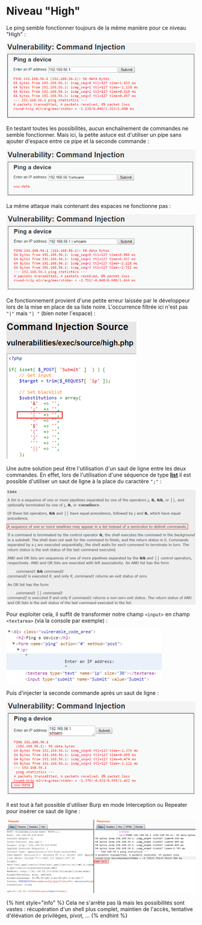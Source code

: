# Niveau "High"

Le ping semble fonctionner toujours de la même manière pour ce niveau "High" :

![](<../../../../.gitbook/assets/4a5a279f278e5d0ebb27a28c0a2f4112 (2) (1).png>)

En testant toutes les possibilités, aucun enchaînement de commandes ne semble fonctionner. Mais ici, la petite astuce est d'utiliser un pipe sans ajouter d'espace entre ce pipe et la seconde commande :

![](../../../../.gitbook/assets/f233bbba36d5c89f7a6d0ab2d3af3484.png)

La même attaque mais contenant des espaces ne fonctionne pas :

![](../../../../.gitbook/assets/ff700d3a303d372e3b52b18418b90cf1.png)

Ce fonctionnement provient d'une petite erreur laissée par le développeur lors de la mise en place de sa liste noire. L'occurrence filtrée ici n'est pas `"|"` mais `"| "` (bien noter l'espace) :

![](../../../../.gitbook/assets/7c74130f14e3bba322695cfa6e9e41ae.png)

Une autre solution peut être l'utilisation d'un saut de ligne entre les deux commandes. En effet, lors de l'utilisation d'une séquence de type [**list**](https://linux.die.net/man/1/bash) il est possible d'utiliser un saut de ligne à la place du caractère `";"` :

![](../../../../.gitbook/assets/71d3699455b827c13dd31bde87a4c1f2.png)

Pour exploiter cela, il suffit de transformer notre champ `<input>` en champ `<textarea>` (via la console par exemple) :

![](../../../../.gitbook/assets/0433b8b1411219701c3d400f10c634c7.png)

Puis d'injecter la seconde commande après un saut de ligne :

![](../../../../.gitbook/assets/15748c3634c1cbb35840b410faf5e9e2.png)

Il est tout à fait possible d'utiliser Burp en mode Interception ou Repeater pour insérer ce saut de ligne :

![](../../../../.gitbook/assets/c99b85e1d9a08fb376e4e6ec19790326.png)

{% hint style="info" %}
Cela ne s'arrête pas là mais les possibilités sont vastes : récupération d'un shell plus complet, maintien de l'accès, tentative d'élévation de privilèges, pivot, ...
{% endhint %}
